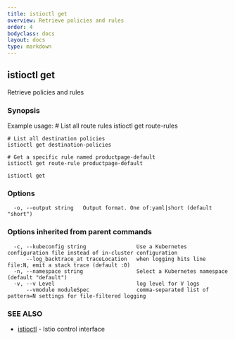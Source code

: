 ```yaml
---
title: istioctl get
overview: Retrieve policies and rules
order: 4
bodyclass: docs
layout: docs
type: markdown
---
```

## istioctl get

Retrieve policies and rules

### Synopsis



Example usage:
	# List all route rules
	istioctl get route-rules

	# List all destination policies
	istioctl get destination-policies

	# Get a specific rule named productpage-default
	istioctl get route-rule productpage-default


```
istioctl get
```

### Options

```
  -o, --output string   Output format. One of:yaml|short (default "short")
```

### Options inherited from parent commands

```
  -c, --kubeconfig string                Use a Kubernetes configuration file instead of in-cluster configuration
      --log_backtrace_at traceLocation   when logging hits line file:N, emit a stack trace (default :0)
  -n, --namespace string                 Select a Kubernetes namespace (default "default")
  -v, --v Level                          log level for V logs
      --vmodule moduleSpec               comma-separated list of pattern=N settings for file-filtered logging
```

### SEE ALSO
* [istioctl](istioctl.html)	 - Istio control interface

